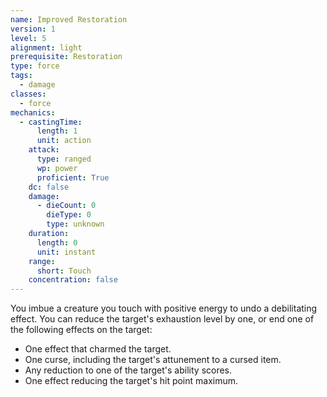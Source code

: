 ```yaml
---
name: Improved Restoration
version: 1
level: 5
alignment: light
prerequisite: Restoration
type: force
tags:
  - damage
classes:
  - force
mechanics:
  - castingTime:
      length: 1
      unit: action
    attack:
      type: ranged
      wp: power
      proficient: True
    dc: false
    damage:
      - dieCount: 0
        dieType: 0
        type: unknown
    duration:
      length: 0
      unit: instant
    range:
      short: Touch
    concentration: false
---
```

You imbue a creature you touch with positive energy to undo a debilitating effect. You can reduce the target's exhaustion level by one, or end one of the following effects on the target:
- One effect that charmed the target.
- One curse, including the target's attunement to a cursed item.
- Any reduction to one of the target's ability scores.
- One effect reducing the target's hit point maximum.
    